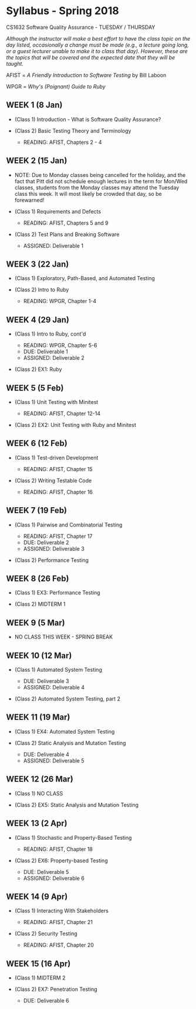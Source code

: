 # Syllabus - Spring 2018
CS1632 Software Quality Assurance - TUESDAY / THURSDAY 

_Although the instructor will make a best effort to have the class topic on the day listed, occasionally a change must be made (e.g., a lecture going long, or a guest lecturer unable to make it to class that day).  However, these are the topics that will be covered and the expected date that they will be taught._

AFIST = _A Friendly Introduction to Software Testing_ by Bill Laboon

WPGR = _Why's (Poignant) Guide to Ruby_

## WEEK 1 (8 Jan)
* (Class 1) Introduction - What is Software Quality Assurance?

* (Class 2)  Basic Testing Theory and Terminology
  * READING: AFIST, Chapters 2 - 4

## WEEK 2 (15 Jan)

* NOTE: Due to Monday classes being cancelled for the holiday, and the fact that Pitt did not schedule enough lectures in the term for Mon/Wed classes, students from the Monday classes may attend the Tuesday class this week.  It will most likely be crowded that day, so be forewarned!

* (Class 1) Requirements and Defects
  * READING: AFIST, Chapters 5 and 9

* (Class 2) Test Plans and Breaking Software 
  * ASSIGNED: Deliverable 1

## WEEK 3 (22 Jan)

* (Class 1) Exploratory, Path-Based, and Automated Testing 
  
* (Class 2) Intro to Ruby
  * READING: WPGR, Chapter 1-4
  
## WEEK 4 (29 Jan)

* (Class 1) Intro to Ruby, cont'd
  * READING: WPGR, Chapter 5-6
  * DUE: Deliverable 1
  * ASSIGNED: Deliverable 2
  
* (Class 2) EX1: Ruby

## WEEK 5 (5 Feb)

* (Class 1) Unit Testing with Minitest
  * READING: AFIST, Chapter 12-14
  
* (Class 2) EX2: Unit Testing with Ruby and Minitest

## WEEK 6 (12 Feb)

* (Class 1) Test-driven Development
  * READING: AFIST, Chapter 15
  
* (Class 2) Writing Testable Code
  * READING: AFIST, Chapter 16

## WEEK 7 (19 Feb)

* (Class 1) Pairwise and Combinatorial Testing
  * READING: AFIST, Chapter 17
  * DUE: Deliverable 2
  * ASSIGNED: Deliverable 3

* (Class 2) Performance Testing
  
## WEEK 8 (26 Feb)

* (Class 1) EX3: Performance Testing

* (Class 2) MIDTERM 1

## WEEK 9 (5 Mar)

* NO CLASS THIS WEEK - SPRING BREAK

## WEEK 10 (12 Mar)

* (Class 1) Automated System Testing
  * DUE: Deliverable 3
  * ASSIGNED: Deliverable 4

* (Class 2) Automated System Testing, part 2
  
## WEEK 11 (19 Mar)

* (Class 1) EX4: Automated System Testing

* (Class 2) Static Analysis and Mutation Testing
  * DUE: Deliverable 4
  * ASSIGNED: Deliverable 5

## WEEK 12 (26 Mar)

* (Class 1) NO CLASS

* (Class 2) EX5: Static Analysis and Mutation Testing

## WEEK 13 (2 Apr)

* (Class 1) Stochastic and Property-Based Testing
  * READING: AFIST, Chapter 18 
  
* (Class 2) EX6: Property-based Testing
  * DUE: Deliverable 5
  * ASSIGNED: Deliverable 6
  
## WEEK 14 (9 Apr)

* (Class 1) Interacting With Stakeholders
  * READING: AFIST, Chapter 21

* (Class 2) Security Testing
  * READING: AFIST, Chapter 20

## WEEK 15 (16 Apr)

* (Class 1) MIDTERM 2

* (Class 2) EX7: Penetration Testing
  * DUE: Deliverable 6
  